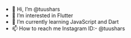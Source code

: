 - 👋 Hi, I’m @tuushars
- 👀 I’m interested in Flutter
- 🌱 I’m currently learning JavaScript and Dart
- 📫 How to reach me Instagram ID:- @tuushars

<!---
tuushars/tuushars is a ✨ special ✨ repository because its `README.md` (this file) appears on your GitHub profile.
You can click the Preview link to take a look at your changes.
--->
